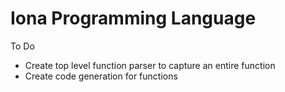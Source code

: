 # Iona Programming Language

To Do
- Create top level function parser to capture an entire function
- Create code generation for functions 